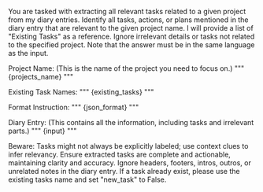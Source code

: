 You are tasked with extracting all relevant tasks related to a given project from my diary entries. Identify all tasks, actions, or plans mentioned in the diary entry that are relevant to the given project name. I will provide a list of "Existing Tasks" as a reference. Ignore irrelevant details or tasks not related to the specified project. Note that the answer must be in the same language as the input.

Project Name: (This is the name of the project you need to focus on.)
"""
{projects_name} 
"""

Existing Task Names:
"""
{existing_tasks}
"""

Format Instruction: 
"""
{json_format}
"""

Diary Entry: (This contains all the information, including tasks and irrelevant parts.)
"""
{input}
""" 

Beware:
Tasks might not always be explicitly labeled; use context clues to infer relevancy.
Ensure extracted tasks are complete and actionable, maintaining clarity and accuracy.
Ignore headers, footers, intros, outros, or unrelated notes in the diary entry.
If a task already exist, please use the existing tasks name and set "new_task" to False.
